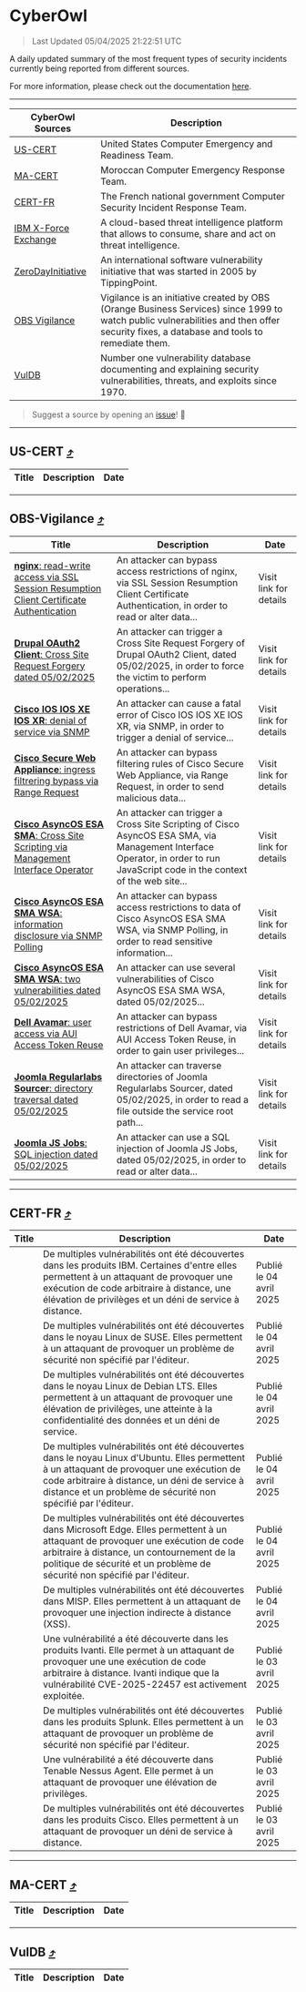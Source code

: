 
 <div id='top'></div>

# CyberOwl

 > Last Updated 05/04/2025 21:22:51 UTC
 
 A daily updated summary of the most frequent types of security incidents currently being reported from different sources.
 
 For more information, please check out the documentation [here](./docs/README.md).
 
 ---
 |CyberOwl Sources|Description|
 |---|---|
 |[US-CERT](#us-cert-arrow_heading_up)|United States Computer Emergency and Readiness Team.|
 |[MA-CERT](#ma-cert-arrow_heading_up)|Moroccan Computer Emergency Response Team.|
 |[CERT-FR](#cert-fr-arrow_heading_up)|The French national government Computer Security Incident Response Team.|
 |[IBM X-Force Exchange](#ibmcloud-arrow_heading_up)|A cloud-based threat intelligence platform that allows to consume, share and act on threat intelligence.|
 |[ZeroDayInitiative](#zerodayinitiative-arrow_heading_up)|An international software vulnerability initiative that was started in 2005 by TippingPoint.|
 |[OBS Vigilance](#obs-vigilance-arrow_heading_up)|Vigilance is an initiative created by OBS (Orange Business Services) since 1999 to watch public vulnerabilities and then offer security fixes, a database and tools to remediate them.|
 |[VulDB](#vuldb-arrow_heading_up)|Number one vulnerability database documenting and explaining security vulnerabilities, threats, and exploits since 1970.|
 
 > Suggest a source by opening an [issue](https://github.com/karimhabush/cyberowl/issues)! :raised_hands:
 ---

## US-CERT [:arrow_heading_up:](#cyberowl)

 |Title|Description|Date|
 |---|---|---|
 
 ---

## OBS-Vigilance [:arrow_heading_up:](#cyberowl)

 |Title|Description|Date|
 |---|---|---|
 |[<a href="https://vigilance.fr/vulnerability/nginx-read-write-access-via-SSL-Session-Resumption-Client-Certificate-Authentication-46294" class="noirorange"><b>nginx</b>: read-write access via SSL Session Resumption Client Certificate Authentication</a>](https://vigilance.fr/vulnerability/nginx-read-write-access-via-SSL-Session-Resumption-Client-Certificate-Authentication-46294)|An attacker can bypass access restrictions of nginx, via SSL Session Resumption Client Certificate Authentication, in order to read or alter data...|Visit link for details|
 |[<a href="https://vigilance.fr/vulnerability/Drupal-OAuth2-Client-Cross-Site-Request-Forgery-dated-05-02-2025-46293" class="noirorange"><b>Drupal OAuth2 Client</b>: Cross Site Request Forgery dated 05/02/2025</a>](https://vigilance.fr/vulnerability/Drupal-OAuth2-Client-Cross-Site-Request-Forgery-dated-05-02-2025-46293)|An attacker can trigger a Cross Site Request Forgery of Drupal OAuth2 Client, dated 05/02/2025, in order to force the victim to perform operations...|Visit link for details|
 |[<a href="https://vigilance.fr/vulnerability/Cisco-IOS-IOS-XE-IOS-XR-denial-of-service-via-SNMP-46292" class="noirorange"><b>Cisco IOS  IOS XE  IOS XR</b>: denial of service via SNMP</a>](https://vigilance.fr/vulnerability/Cisco-IOS-IOS-XE-IOS-XR-denial-of-service-via-SNMP-46292)|An attacker can cause a fatal error of Cisco IOS  IOS XE  IOS XR, via SNMP, in order to trigger a denial of service...|Visit link for details|
 |[<a href="https://vigilance.fr/vulnerability/Cisco-Secure-Web-Appliance-ingress-filtrering-bypass-via-Range-Request-46291" class="noirorange"><b>Cisco Secure Web Appliance</b>: ingress filtrering bypass via Range Request</a>](https://vigilance.fr/vulnerability/Cisco-Secure-Web-Appliance-ingress-filtrering-bypass-via-Range-Request-46291)|An attacker can bypass filtering rules of Cisco Secure Web Appliance, via Range Request, in order to send malicious data...|Visit link for details|
 |[<a href="https://vigilance.fr/vulnerability/Cisco-AsyncOS-ESA-SMA-Cross-Site-Scripting-via-Management-Interface-Operator-46290" class="noirorange"><b>Cisco AsyncOS  ESA  SMA</b>: Cross Site Scripting via Management Interface Operator</a>](https://vigilance.fr/vulnerability/Cisco-AsyncOS-ESA-SMA-Cross-Site-Scripting-via-Management-Interface-Operator-46290)|An attacker can trigger a Cross Site Scripting of Cisco AsyncOS  ESA  SMA, via Management Interface Operator, in order to run JavaScript code in the context of the web site...|Visit link for details|
 |[<a href="https://vigilance.fr/vulnerability/Cisco-AsyncOS-ESA-SMA-WSA-information-disclosure-via-SNMP-Polling-46289" class="noirorange"><b>Cisco AsyncOS  ESA  SMA  WSA</b>: information disclosure via SNMP Polling</a>](https://vigilance.fr/vulnerability/Cisco-AsyncOS-ESA-SMA-WSA-information-disclosure-via-SNMP-Polling-46289)|An attacker can bypass access restrictions to data of Cisco AsyncOS  ESA  SMA  WSA, via SNMP Polling, in order to read sensitive information...|Visit link for details|
 |[<a href="https://vigilance.fr/vulnerability/Cisco-AsyncOS-ESA-SMA-WSA-two-vulnerabilities-dated-05-02-2025-46288" class="noirorange"><b>Cisco AsyncOS  ESA  SMA  WSA</b>: two vulnerabilities dated 05/02/2025</a>](https://vigilance.fr/vulnerability/Cisco-AsyncOS-ESA-SMA-WSA-two-vulnerabilities-dated-05-02-2025-46288)|An attacker can use several vulnerabilities of Cisco AsyncOS  ESA  SMA  WSA, dated 05/02/2025...|Visit link for details|
 |[<a href="https://vigilance.fr/vulnerability/Dell-Avamar-user-access-via-AUI-Access-Token-Reuse-46287" class="noirorange"><b>Dell Avamar</b>: user access via AUI Access Token Reuse</a>](https://vigilance.fr/vulnerability/Dell-Avamar-user-access-via-AUI-Access-Token-Reuse-46287)|An attacker can bypass restrictions of Dell Avamar, via AUI Access Token Reuse, in order to gain user privileges...|Visit link for details|
 |[<a href="https://vigilance.fr/vulnerability/Joomla-Regularlabs-Sourcer-directory-traversal-dated-05-02-2025-46286" class="noirorange"><b>Joomla Regularlabs Sourcer</b>: directory traversal dated 05/02/2025</a>](https://vigilance.fr/vulnerability/Joomla-Regularlabs-Sourcer-directory-traversal-dated-05-02-2025-46286)|An attacker can traverse directories of Joomla Regularlabs Sourcer, dated 05/02/2025, in order to read a file outside the service root path...|Visit link for details|
 |[<a href="https://vigilance.fr/vulnerability/Joomla-JS-Jobs-SQL-injection-dated-05-02-2025-46285" class="noirorange"><b>Joomla JS Jobs</b>: SQL injection dated 05/02/2025</a>](https://vigilance.fr/vulnerability/Joomla-JS-Jobs-SQL-injection-dated-05-02-2025-46285)|An attacker can use a SQL injection of Joomla JS Jobs, dated 05/02/2025, in order to read or alter data...|Visit link for details|
 
 ---

## CERT-FR [:arrow_heading_up:](#cyberowl)

 |Title|Description|Date|
 |---|---|---|
 |[](https://www.cert.ssi.gouv.fr/avis/CERTFR-2025-AVI-0279/)|De multiples vulnérabilités ont été découvertes dans les produits IBM. Certaines d'entre elles permettent à un attaquant de provoquer une exécution de code arbitraire à distance, une élévation de privilèges et un déni de service à distance.|Publié le 04 avril 2025|
 |[](https://www.cert.ssi.gouv.fr/avis/CERTFR-2025-AVI-0278/)|De multiples vulnérabilités ont été découvertes dans le noyau Linux de SUSE. Elles permettent à un attaquant de provoquer un problème de sécurité non spécifié par l'éditeur.|Publié le 04 avril 2025|
 |[](https://www.cert.ssi.gouv.fr/avis/CERTFR-2025-AVI-0277/)|De multiples vulnérabilités ont été découvertes dans le noyau Linux de Debian LTS. Elles permettent à un attaquant de provoquer une élévation de privilèges, une atteinte à la confidentialité des données et un déni de service.|Publié le 04 avril 2025|
 |[](https://www.cert.ssi.gouv.fr/avis/CERTFR-2025-AVI-0276/)|De multiples vulnérabilités ont été découvertes dans le noyau Linux d'Ubuntu. Elles permettent à un attaquant de provoquer une exécution de code arbitraire à distance, un déni de service à distance et un problème de sécurité non spécifié par l'éditeur.|Publié le 04 avril 2025|
 |[](https://www.cert.ssi.gouv.fr/avis/CERTFR-2025-AVI-0275/)|De multiples vulnérabilités ont été découvertes dans Microsoft Edge. Elles permettent à un attaquant de provoquer une exécution de code arbitraire à distance, un contournement de la politique de sécurité et un problème de sécurité non spécifié par l'éditeur.|Publié le 04 avril 2025|
 |[](https://www.cert.ssi.gouv.fr/avis/CERTFR-2025-AVI-0274/)|De multiples vulnérabilités ont été découvertes dans MISP. Elles permettent à un attaquant de provoquer une injection indirecte à distance (XSS).|Publié le 04 avril 2025|
 |[](https://www.cert.ssi.gouv.fr/avis/CERTFR-2025-AVI-0273/)|Une vulnérabilité a été découverte dans les produits Ivanti. Elle permet à un attaquant de provoquer une une exécution de code arbitraire à distance. Ivanti indique que la vulnérabilité CVE-2025-22457 est activement exploitée.|Publié le 03 avril 2025|
 |[](https://www.cert.ssi.gouv.fr/avis/CERTFR-2025-AVI-0272/)|De multiples vulnérabilités ont été découvertes dans les produits Splunk. Elles permettent à un attaquant de provoquer un problème de sécurité non spécifié par l'éditeur.|Publié le 03 avril 2025|
 |[](https://www.cert.ssi.gouv.fr/avis/CERTFR-2025-AVI-0271/)|Une vulnérabilité a été découverte dans Tenable Nessus Agent. Elle permet à un attaquant de provoquer une élévation de privilèges.|Publié le 03 avril 2025|
 |[](https://www.cert.ssi.gouv.fr/avis/CERTFR-2025-AVI-0270/)|De multiples vulnérabilités ont été découvertes dans les produits Cisco. Elles permettent à un attaquant de provoquer un déni de service à distance.|Publié le 03 avril 2025|
 
 ---

## MA-CERT [:arrow_heading_up:](#cyberowl)

 |Title|Description|Date|
 |---|---|---|
 
 ---

## VulDB [:arrow_heading_up:](#cyberowl)

 |Title|Description|Date|
 |---|---|---|
 
